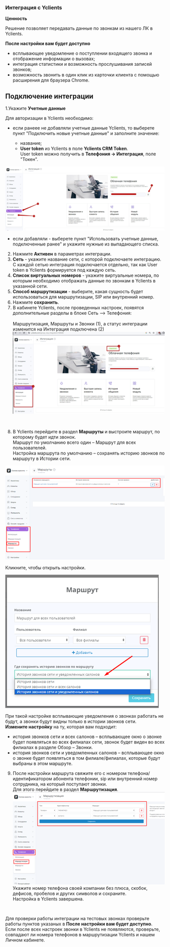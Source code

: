 ### Интеграция с Yclients  <br />

**Ценность**  <br /> 

Решение позволяет передавать данные по звонкам из нашего ЛК в Yclients. <br />  
 
**После настройки вам будет доступно** <br />

- всплывающее уведомление о поступлении входящего звонка и отображение информации о вызовах;
- интеграция статистики и возможность прослушивания записей звонков;
- возможность звонить в один клик из карточки клиента с помощью расширения для браузера Chrome.


## Подключение интеграции  <br />


1.Укажите **Учетные данные** <br /> 

Для авторизации в Yclients необходимо: <br />  

- если ранеее не добавляли учетные данные Yclients, то выберете пункт "Подключить новые учетные данные" и заполните значение:
  
  - название;
  - **User token** из Yclients в поле **Yclients CRM Token**. <br />
User token можно получить в **Телефония -> Интеграция**, поле "Токен".

![image](yclients_1.jpg)
<br /> 
  
- если добавляли - выберете пункт "Использовать учетные данные, подключенные ранее" и укажите нужные из выпадающего списка.<br />  


2. Нажмите **Активен** в параметрах интеграции. <br />
3. **Сеть** - укажите название сети, с которой подключаете интеграцию. С каждой сетью интеграция подключается отдельно, так как User token в Yclients формируется под каждую сеть. <br />
4. **Список виртуальных номеров** - укажите виртуальные номера, по которым необходимо отображать данные по звонкам в Yclients в указанной сети. <br />
5. **Способ маршрутизации** - выберите, какая сущность будет использоваться для маршрутизации, SIP или внутренний номер.
6. Нажмите **сохранить**. <br />
7. В кабинете Yclients, после проведенных настроек, появятся дополнительные разделы в блоке Сеть –> Телефония: <br />  
Маршрутизация, Маршруты и Звонки (1), а статус интеграции изменится на Интеграция подключена (2)
![image](yclients_2.jpg)
<br />

8. В Yclients перейдите в раздел **Маршруты** и выстроите маршрут, по которому будет идти звонок. <br />
Маршрут по умолчанию всего один – Маршрут для всех пользователей. <br />
Настройка маршрута по умолчанию – сохранять историю звонков по маршруту в Истории сети.<br />

![image](Yclients_marshroot1.png) <br /> 

Кликните, чтобы открыть настройки. <br />

![image](Yclients_marshroot2.png) <br />

При такой настройке всплывающие уведомления о звонках работать не будут, а звонки будут видны только в истории звонков сети.  <br />
**Измените настройку** на ту, которая вам подходит: <br />
  - история звонков сети и всех салонов – всплывающее окно о звонке будет появляться во всех филиалах сети, звонок будет виден во всех филиалах в разделе Обзор – Звонки. 
  - история звонков сети и уведомленных салонов – всплывающее окно о звонке будет появляться в том филиале/филиалах, которые будут выбраны в этом маршруте. <br />
  
9. После настройки маршрута свяжите его с номером телефона/идентификатором абонента телефонии, sip или внутренний номер сотрудника, на который поступают звонки. <br />
Для этого перейдите в раздел **Маршрутизация**.
 ![image](Yclients_marshrootizacia1.png) <br />
Укажите номер телефона своей компании без плюса, скобок, дефисов, пробелов и других символов и сохраните. <br />
Настройка в  Yclients завершена. <br />
<br />

Для проверки работы интеграции на тестовых звонках проверьте работы пунктов указаных в **После настройки вам будет доступно**. <br />
Если после всех настроек звонки в Yclients не появляются, проверьте, совпадают ли номера телефонов в маршрутизации Yclients и нашем Личном кабинете.
